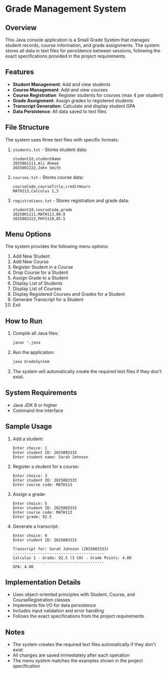 # Grade Management System

## Overview

This Java console application is a Small Grade System that manages student records, course information, and grade assignments. The system stores all data in text files for persistence between sessions, following the exact specifications provided in the project requirements.

## Features

- **Student Management**: Add and view students
- **Course Management**: Add and view courses
- **Course Registration**: Register students for courses (max 4 per student)
- **Grade Assignment**: Assign grades to registered students
- **Transcript Generation**: Calculate and display student GPA
- **Data Persistence**: All data saved to text files

## File Structure

The system uses three text files with specific formats:

1. `students.txt` - Stores student data:

   ```
   studentId,studentName
   2025001111,Ali Ahmed
   2025002222,John Smith
   ```

2. `courses.txt` - Stores course data:

   ```
   courseCode,courseTitle,creditHours
   MATH113,Calculus 1,3
   ```

3. `registrations.txt` - Stores registration and grade data:
   ```
   studentId,courseCode,grade
   2025001111,MATH113,80.0
   2025002222,PHYS110,85.5
   ```

## Menu Options

The system provides the following menu options:

1. Add New Student
2. Add New Course
3. Register Student in a Course
4. Drop Course for a Student
5. Assign Grade to a Student
6. Display List of Students
7. Display List of Courses
8. Display Registered Courses and Grades for a Student
9. Generate Transcript for a Student
10. Exit

## How to Run

1. Compile all Java files:

   ```bash
   javac *.java
   ```

2. Run the application:

   ```bash
   java GradeSystem
   ```

3. The system will automatically create the required text files if they don't exist.

## System Requirements

- Java JDK 8 or higher
- Command line interface

## Sample Usage

1. Add a student:

   ```
   Enter choice: 1
   Enter student ID: 2025003333
   Enter student name: Sarah Johnson
   ```

2. Register a student for a course:

   ```
   Enter choice: 3
   Enter student ID: 2025003333
   Enter course code: MATH113
   ```

3. Assign a grade:

   ```
   Enter choice: 5
   Enter student ID: 2025003333
   Enter course code: MATH113
   Enter grade: 92.5
   ```

4. Generate a transcript:

   ```
   Enter choice: 9
   Enter student ID: 2025003333

   Transcript for: Sarah Johnson (2025003333)
   ----------------------------------------
   Calculus 1 - Grade: 92.5 (3 CH) - Grade Points: 4.00
   ----------------------------------------
   GPA: 4.00
   ```

## Implementation Details

- Uses object-oriented principles with Student, Course, and CourseRegistration classes
- Implements file I/O for data persistence
- Includes input validation and error handling
- Follows the exact specifications from the project requirements

## Notes

- The system creates the required text files automatically if they don't exist
- All changes are saved immediately after each operation
- The menu system matches the examples shown in the project specification
